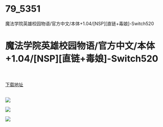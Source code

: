# 79_5351
魔法学院英雄校园物语/官方中文/本体+1.04/[NSP][直链+毒娘]-Switch520
# 魔法学院英雄校园物语/官方中文/本体+1.04/[NSP][直链+毒娘]-Switch520
 <br/></br>
[下载地址](https://www.switch520.cc/article/5351 "下载地址")
<br/></br>

<p><span><strong><img src="http://lalaxiaojiejie.cf/upload/art_editor/20200803-1/538063f6cf86945aa7ca3b053903c7c9.jpg"></strong></span></p>
<p><span><strong><img src="http://lalaxiaojiejie.cf/upload/art_editor/20200803-1/88bcfcfb8486a27fd48a61c153bdf67b.jpg"></strong></span></p>
<p><span><strong><img src="http://lalaxiaojiejie.cf/upload/art_editor/20200803-1/fef64c2830be21a90cb186ffccb64557.png"></strong></span></p>
<p></p>
